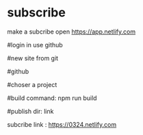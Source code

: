 # subscribe
make a subcribe
open https://app.netlify.com

  #login in use github
  
  #new site from git 
  
  #github
  
  #choser a project
  
  #build command:    npm run build 
  
  #publish dir:    link
  
subcribe link : https://0324.netlify.com

